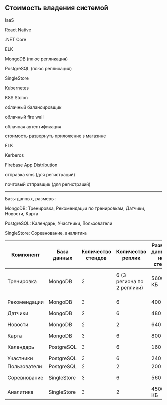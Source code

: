 ## Стоимость владения системой

IaaS

React Native

.NET Core

ELK

MongoDB (плюс репликация)

PostgreSQL (плюс репликация)

SingleStore

Kubernetes

K8S Stolon

облачный балансировщик

облачный fire wall

облачная аутентификация

стоимость развернуть приложение в магазине

ELK

Kerberos

Firebase App Distribution

отправка sms (для регистраций)

почтовый отправщик (для регистраций)



-------


Базы данных, размеры:


MongoDB: Тренировка, Рекомендации по тренировкам, Датчики, Новости, Карта

PostgreSQL: Календарь, Участники, Пользователи

SingleStore: Соревнование, аналитика


| Компонент | База данных | Количество стендов | Количество реплик | Размер данных на стенд | Размер данных (первый год) | Рост данных в год | Размер данных (второй год) | Размер данных (пятый год) |
| --- | --- | --- | --- | --- | --- | --- | --- | --- |
| Тренировка | MongoDB | 3 | 6 (3 региона по 2 реплики) | 5600 КБ | 3 х 6 х 5600 = ~100 МБ | ~ 10% | 110 МБ | 150 МБ |
| Рекомендации | MongoDB | 3 | 6 | 400 КБ | ~ 7 МБ | ~ 10% | 7.7 МБ | 10.5 МБ |
| Датчики | MongoDB | 2 | 6 | 480 КБ | ~ 6 МБ | ~ 20% | 7.2 МБ | 9 МБ |
| Новости | MongoDB | 2 | 2 | 640 КБ | ~ 3 МБ | ~ 7% | 3.21 МБ | 4.05 МБ |
| Карта | MongoDB | 3 | 6 | 800 КБ | ~ 15 МБ | ~ 20% | 18 МБ | 30 МБ |
| Календарь | PostgreSQL | 3 | 6 | 160 КБ | ~ 3 МБ | ~ 5% | 3.15 МБ | 3.75 МБ |
| Участники | PostgreSQL | 3 | 6 | 240 КБ | ~ 5 МБ | ~ 10% | 5.5 МБ | 7.5 МБ |
| Пользователи | PostgreSQL | 2 | 2 | 200 КБ | ~ 1 МБ | ~ 10% | 1.1 МБ | 1.5 МБ |
| Соревнование | SingleStore | 3 | 6 | 560 КБ | ~ 10 МБ | ~ 5% | 1.05 МБ | 1.25 МБ |
| Аналитика | SingleStore | 3 | 2 | 4500 КБ | ~ 27 МБ | ~ 10% | 29.7 МБ | 40.5 МБ |